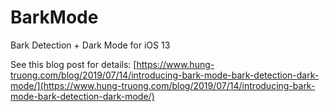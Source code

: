 # BarkMode
Bark Detection + Dark Mode for iOS 13

See this blog post for details: [https://www.hung-truong.com/blog/2019/07/14/introducing-bark-mode-bark-detection-dark-mode/](https://www.hung-truong.com/blog/2019/07/14/introducing-bark-mode-bark-detection-dark-mode/)
